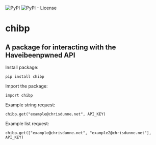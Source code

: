 ![PyPI](https://img.shields.io/pypi/v/chibp?style=for-the-badge)
![PyPI - License](https://img.shields.io/pypi/l/chibp?style=for-the-badge)

# chibp

## A package for interacting with the Haveibeenpwned API

Install package:

```
pip install chibp
```

Import the package:

```
import chibp
```

Example string request:

```
chibp.get("example@chrisdunne.net", API_KEY)
```

Example list request:

```
chibp.get(["example@chrisdunne.net", "example2@chrisdunne.net"], API_KEY)
```